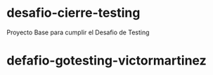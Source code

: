 # desafio-cierre-testing
Proyecto Base para cumplir el Desafio de Testing
# defafio-gotesting-victormartinez
